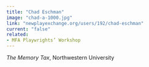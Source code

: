 ```yaml
---
title: "Chad Eschman"
image: "chad-a-1000.jpg"
link: "newplayexchange.org/users/192/chad-eschman"
current: "false"
related:
- MFA Playwrights’ Workshop
---
```


*The Memory Tax*, Northwestern University
